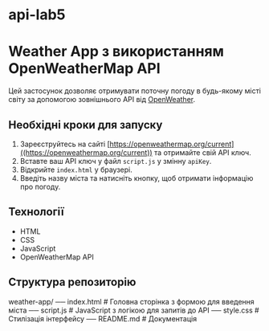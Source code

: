 # api-lab5
# Weather App з використанням OpenWeatherMap API

Цей застосунок дозволяє отримувати поточну погоду в будь-якому місті світу за допомогою зовнішнього API від [OpenWeather]((https://openweathermap.org/current)).

## Необхідні кроки для запуску

1. Зареєструйтесь на сайті [https://openweathermap.org/current]((https://openweathermap.org/current)) та отримайте свій API ключ.
2. Вставте ваш API ключ у файл `script.js` у змінну `apiKey`.
3. Відкрийте `index.html` у браузері.
4. Введіть назву міста та натисніть кнопку, щоб отримати інформацію про погоду.

## Технології
- HTML
- CSS
- JavaScript
- OpenWeatherMap API

## Структура репозиторію
weather-app/
── index.html # Головна сторінка з формою для введення міста
── script.js # JavaScript з логікою для запитів до API
── style.css # Стилізація інтерфейсу
── README.md # Документація
